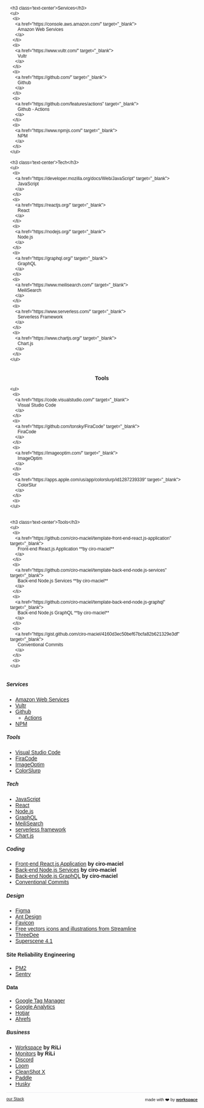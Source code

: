 <script>

  if (window.location.protocol != "https:"){
      window.location.protocol = "https";
  } 
  document.title = "our Stack - RiLi SaaS (softwAre as a solutiOn)";
  
  const link = document.createElement('link');
  
  link.id = 'dynamic-favicon';
  link.rel = 'shortcut icon';
  link.href = 'https://raw.githubusercontent.com/rili-saas/website/main/assets/favicon.ico';
  
  document.head.appendChild(link);  
 
</script>

<link href="https://fonts.googleapis.com/css?family=Montserrat&display=swap" rel="stylesheet">

<div class="flex-row-container">
  <div class="flex-row-item">
    
    <h3 class='text-center'>Services</h3>
    <ul>
      <li>
        <a href="https://console.aws.amazon.com/" target="_blank">
          Amazon Web Services
        </a>
      </li>
      <li>
        <a href="https://www.vultr.com/" target="_blank">
          Vultr
        </a>
      </li>
      <li>
        <a href="https://github.com/" target="_blank">
          Github
        </a>
      </li>
      <li>
        <a href="https://github.com/features/actions" target="_blank">
          Github - Actions
        </a>
      </li>
      <li>
        <a href="https://www.npmjs.com/" target="_blank">
          NPM
        </a>
      </li>
    </ul>

    <h3 class='text-center'>Tech</h3>
    <ul>
      <li>
        <a href="https://developer.mozilla.org/docs/Web/JavaScript" target="_blank">
          JavaScript
        </a>
      </li>
      <li>
        <a href="https://reactjs.org/" target="_blank">
          React
        </a>
      </li>
      <li>
        <a href="https://nodejs.org/" target="_blank">
          Node.js
        </a>
      </li>
      <li>
        <a href="https://graphql.org/" target="_blank">
          GraphQL
        </a>
      </li>
      <li>
        <a href="https://www.meilisearch.com/" target="_blank">
          MeiliSearch
        </a>
      </li>
      <li>
        <a href="https://www.serverless.com/" target="_blank">
          Serverless Framework
        </a>
      </li>
      <li>
        <a href="https://www.chartjs.org/" target="_blank">
          Chart.js
        </a>
      </li>
    </ul>
    
    
  </div>
  <div class="flex-row-item">
    <h3 class='text-center'>Tools</h3>
    
    <ul>
      <li>
        <a href="https://code.visualstudio.com/" target="_blank">
          Visual Studio Code
        </a>
      </li>
      <li>
        <a href="https://github.com/tonsky/FiraCode" target="_blank">
          FiraCode
        </a>
      </li>
      <li>
        <a href="https://imageoptim.com/" target="_blank">
          ImageOptim
        </a>
      </li>
      <li>
        <a href="https://apps.apple.com/us/app/colorslurp/id1287239339" target="_blank">
          ColorSlur
        </a>
      </li>
      <li>
    </ul>
    
    
    <h3 class='text-center'>Tools</h3>
    <ul>
      <li>
        <a href="https://github.com/ciro-maciel/template-front-end-react.js-application" target="_blank">
          Front-end React.js Application **by ciro-maciel**
        </a>
      </li>
      <li>
        <a href="https://github.com/ciro-maciel/template-back-end-node.js-services" target="_blank">
          Back-end Node.js Services **by ciro-maciel**
        </a>
      </li>
      <li>
        <a href="https://github.com/ciro-maciel/template-back-end-node.js-graphql" target="_blank">
          Back-end Node.js GraphQL **by ciro-maciel**
        </a>
      </li>
      <li>
        <a href="https://gist.github.com/ciro-maciel/4160d3ec50bef67bcfa82b621329e3df" target="_blank">
          Conventional Commits
        </a>
      </li>
      <li>
    </ul>

    

    
  </div>
</div>


##### Services
- [Amazon Web Services](https://console.aws.amazon.com/)
- [Vultr](https://www.vultr.com/)
- [Github](https://github.com/)
    - [Actions](https://github.com/features/actions)
- [NPM](https://www.npmjs.com/)

##### Tools
- [Visual Studio Code](https://code.visualstudio.com/)
- [FiraCode](https://github.com/tonsky/FiraCode)
- [ImageOptim](https://imageoptim.com/)
- [ColorSlur‪p‬](https://apps.apple.com/us/app/colorslurp/id1287239339)

##### Tech
- [JavaScript](https://developer.mozilla.org/docs/Web/JavaScript)
- [React](https://reactjs.org/)
- [Node.js](https://nodejs.org/)
- [GraphQL](https://graphql.org/)
- [MeiliSearch](https://www.meilisearch.com/)
- [serverless framework](https://www.serverless.com/)
- [Chart.js](https://www.chartjs.org/)

##### Coding
- [Front-end React.js Application](https://github.com/ciro-maciel/template-front-end-react.js-application) **by ciro-maciel**
- [Back-end Node.js Services](https://github.com/ciro-maciel/template-back-end-node.js-services) **by ciro-maciel**
- [Back-end Node.js GraphQL](https://github.com/ciro-maciel/template-back-end-node.js-graphql) **by ciro-maciel**
- [Conventional Commits](https://gist.github.com/ciro-maciel/4160d3ec50bef67bcfa82b621329e3df)

##### Design 
- [Figma](https://www.figma.com/)
- [Ant Design](https://ant.design/)
- [Favicon](http://favicon.io/)
- [Free vectors icons and illustrations from Streamline](https://streamlineicons.com/)
- [ThreeDee](https://threedee.design/)
- [Superscene 4.1](https://craftwork.design/downloads/superscene-3d-constructor/)

#### Site Reliability Engineering
- [PM2](https://app.pm2.io)
- [Sentry](https://github.com/getsentry/sentry)

#### Data
- [Google Tag Manager](https://tagmanager.google.com/)
- [Google Analytics](https://analytics.google.com/)
- [Hotjar](https://www.hotjar.com/)
- [Ahrefs](https://ahrefs.com/)

##### Business
- [Workspace](https://workspace.rili.be/) **by RiLi**
- [Monitors](https://monitors.rili.be/) **by RiLi**
- [Discord](https://discord.com)
- [Loom](https://www.loom.com/)
- [CleanShot X](https://cleanshot.com/)
- [Paddle](https://www.paddle.com)
- [Husky](https://www.husky.io)

<hr />

<div style="text-align: left; float: left;">
  <a href="/stack" style="font-size: 11px">
    our Stack
  </a>
</div>

<div style="text-align: right; float: right;">
 <span style="font-size: 11px"> made with ❤️  by </span>
 <a href="http://workspace.rili.be" style="font-size: 11px" target="_blank">
   <strong style="font-size: 11px">workspace</strong>
 </a>
</div>

<style>
 * {
    font-family: 'Montserrat', sans-serif !important;
     font-size: 14px;
  }
 h1 {
    font-size: 26px; 
 }
 h1 a{
    display: none;
 }
 h1:after {
  content: 'RiLi SaaS';
 }
 .container-lg{
  max-width: 900px
 }
 hr {
  height: 0px !important;
  border-bottom: 1px solid #eaecef !important;
  margin-bottom: 10px !important;
 }
.flex-row-container {
    display: flex;
    flex-wrap: wrap;
    align-items: center;
    justify-content: center;
    align-items: stretch;
}
.flex-row-container > .flex-row-item {
    flex: 1 1 50%; /*grow | shrink | basis */
    min-width: 250px;
    padding: 0 10px;
}
.flex-row-container > .flex-row-item > h4 {
  margin: 4px 0 !important;
 }
.text-center {
  text-align: center;
 }
.text-right {
  text-align: right; 
 }
     
.flex-row-container > .flex-row-item > ul {
  padding-left: 0px;
 }
.flex-row-container > .flex-row-item > ul > li {
<!--   text-align: center; -->
  list-style: none;
 }
.footer {
  display: none;
}
</style>


